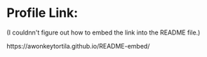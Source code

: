 # Profile Link:
<p>(I couldnn't figure out how to embed the link into the README file.)</p>
https://awonkeytortila.github.io/README-embed/
